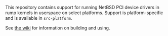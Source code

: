 This repository contains support for running NetBSD PCI device
drivers in rump kernels in userspace on select platforms.  Support is
platform-specific and is available in `src-platform`.

See [the wiki](http://wiki.rumpkernel.org/Repo:-pci-userspace)
for information on building and using.
